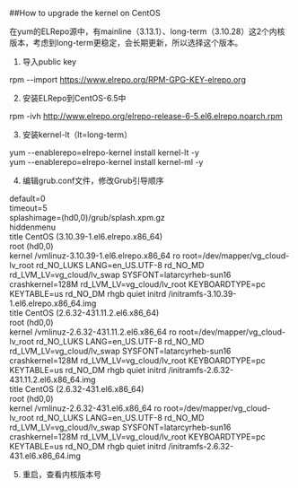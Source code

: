 ##How to upgrade the kernel on CentOS    

在yum的ELRepo源中，有mainline（3.13.1）、long-term（3.10.28）这2个内核版本，考虑到long-term更稳定，会长期更新，所以选择这个版本。    

1. 导入public key   

  rpm --import https://www.elrepo.org/RPM-GPG-KEY-elrepo.org    
  
2. 安装ELRepo到CentOS-6.5中    
  
  rpm -ivh http://www.elrepo.org/elrepo-release-6-5.el6.elrepo.noarch.rpm    
  
3. 安装kernel-lt（lt=long-term）    

  yum --enablerepo=elrepo-kernel install kernel-lt -y    
  yum --enablerepo=elrepo-kernel install kernel-ml -y    
    
    
4. 编辑grub.conf文件，修改Grub引导顺序    
  
  default=0    
  timeout=5    
  splashimage=(hd0,0)/grub/splash.xpm.gz    
  hiddenmenu    
  title CentOS (3.10.39-1.el6.elrepo.x86_64)    
        root (hd0,0)    
        kernel /vmlinuz-3.10.39-1.el6.elrepo.x86_64 ro root=/dev/mapper/vg_cloud-lv_root rd_NO_LUKS LANG=en_US.UTF-8 rd_NO_MD rd_LVM_LV=vg_cloud/lv_swap SYSFONT=latarcyrheb-sun16 crashkernel=128M rd_LVM_LV=vg_cloud/lv_root  KEYBOARDTYPE=pc KEYTABLE=us rd_NO_DM rhgb quiet
        initrd /initramfs-3.10.39-1.el6.elrepo.x86_64.img    
  title CentOS (2.6.32-431.11.2.el6.x86_64)    
        root (hd0,0)    
        kernel /vmlinuz-2.6.32-431.11.2.el6.x86_64 ro root=/dev/mapper/vg_cloud-lv_root rd_NO_LUKS LANG=en_US.UTF-8 rd_NO_MD rd_LVM_LV=vg_cloud/lv_swap SYSFONT=latarcyrheb-sun16 crashkernel=128M rd_LVM_LV=vg_cloud/lv_root  KEYBOARDTYPE=pc KEYTABLE=us rd_NO_DM rhgb quiet
        initrd /initramfs-2.6.32-431.11.2.el6.x86_64.img    
  title CentOS (2.6.32-431.el6.x86_64)    
        root (hd0,0)    
        kernel /vmlinuz-2.6.32-431.el6.x86_64 ro root=/dev/mapper/vg_cloud-lv_root rd_NO_LUKS LANG=en_US.UTF-8 rd_NO_MD rd_LVM_LV=vg_cloud/lv_swap SYSFONT=latarcyrheb-sun16 crashkernel=128M rd_LVM_LV=vg_cloud/lv_root  KEYBOARDTYPE=pc KEYTABLE=us rd_NO_DM rhgb quiet
        initrd /initramfs-2.6.32-431.el6.x86_64.img    


5. 重启，查看内核版本号    
